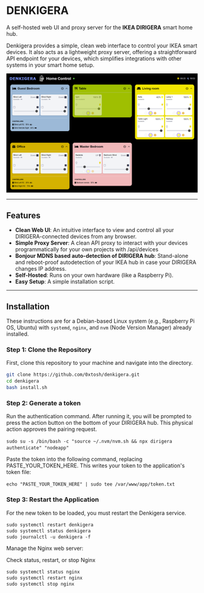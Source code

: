 # DENKIGERA

A self-hosted web UI and proxy server for the **IKEA DIRIGERA** smart home hub.

Denkigera provides a simple, clean web interface to control your IKEA smart devices. It also acts as a lightweight proxy server, offering a straightforward API endpoint for your devices, which simplifies integrations with other systems in your smart home setup.

![Screenshot of Denkigera UI](demo.png)

---

## Features

* **Clean Web UI**: An intuitive interface to view and control all your DIRIGERA-connected devices from any browser.
* **Simple Proxy Server**: A clean API proxy to interact with your devices programmatically for your own projects with /api/devices
* **Bonjour MDNS based auto-detection of DIRIGERA hub**: Stand-alone and reboot-proof autodetection of your IKEA hub in case your DIRIGERA changes IP address.
* **Self-Hosted**: Runs on your own hardware (like a Raspberry Pi).
* **Easy Setup**: A simple installation script.

---

## Installation

These instructions are for a Debian-based Linux system (e.g., Raspberry Pi OS, Ubuntu) with `systemd`, `nginx`, and `nvm` (Node Version Manager) already installed.

### Step 1: Clone the Repository

First, clone this repository to your machine and navigate into the directory.

```bash
git clone https://github.com/0xtosh/denkigera.git
cd denkigera
bash install.sh
```

### Step 2: Generate a token

Run the authentication command. After running it, you will be prompted to press the action button on the bottom of your DIRIGERA hub. This physical action approves the pairing request.

```sudo su -s /bin/bash -c "source ~/.nvm/nvm.sh && npx dirigera authenticate" "nodeapp"```

Paste the token into the following command, replacing PASTE_YOUR_TOKEN_HERE. This writes your token to the application's token file:

```echo "PASTE_YOUR_TOKEN_HERE" | sudo tee /var/www/app/token.txt```

### Step 3: Restart the Application

For the new token to be loaded, you must restart the Denkigera service.

```
sudo systemctl restart denkigera
sudo systemctl status denkigera
sudo journalctl -u denkigera -f
```

Manage the Nginx web server:

Check status, restart, or stop Nginx
```
sudo systemctl status nginx
sudo systemctl restart nginx
sudo systemctl stop nginx
```
